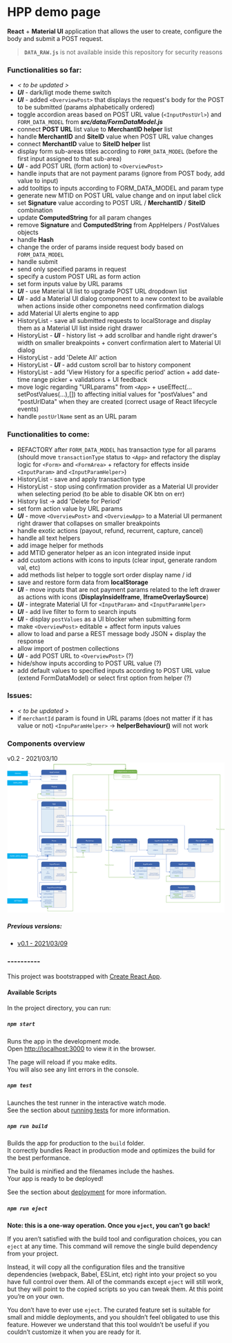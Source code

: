 # HPP demo page

**React** + **Material UI** application that allows the user to create, configure the body and submit a POST request.

> **`DATA_RAW.js`** is not available inside this repository for security reasons

### Functionalities so far:
- *< to be updated >*
- ***UI*** - dark/ligt mode theme switch
- ***UI*** - added `<OverviewPost>` that displays the request's body for the POST to be submitted (params alphabetically ordered)
- toggle accordion areas based on POST URL value (`<InputPostUrl>`) and `FORM_DATA_MODEL` from ***src/data/FormDataModel.js***
- connect **POST URL** list value to **MerchantID helper** list
- handle **MerchantID** and **SiteID** value when POST URL value changes
- connect **MerchantID** value to **SiteID helper** list
- display form sub-areas titles according to `FORM_DATA_MODEL` (before the first input assigned to that sub-area)
- ***UI*** - add POST URL (form action) to `<OverviewPost>`
- handle inputs that are not payment params (ignore from POST body, add value to input)
- add tooltips to inputs according to FORM_DATA_MODEL and param type
- generate new MTID on POST URL value change and on input label click
- set **Signature** value according to POST URL / **MerchantID** / **SiteID** combination
- update **ComputedString** for all param changes
- remove **Signature** and **ComputedString** from AppHelpers / PostValues objects
- handle **Hash**
- change the order of params inside request body based on `FORM_DATA_MODEL`
- handle submit
- send only specified params in request
- specify a custom POST URL as form action
- set form inputs value by URL params
- ***UI*** - use Material UI list to upgrade POST URL dropdown list
- ***UI*** - add a Material UI dialog component to a new context to be available when actions inside other componetns need confirmation dialogs
- add Material UI alerts engine to app
- HistoryList - save all submitted requests to localStorage and display them as a Material UI list inside right drawer
- HistoryList - ***UI*** - history list -> add scrollbar and handle right drawer's width on smaller breakpoints + convert confirmation alert to Material UI dialog
- HistoryList - add 'Delete All' action
- HistoryList - ***UI*** - add custom scroll bar to history component
- HistoryList - add 'View History for a specific period' action + add date-time range picker + validations + UI feedback
- move logic regarding "URLparams" from `<App>` + useEffect(... setPostValues(...),[]) to affecting initial values for "postValues" and "postUrlData" when they are created (correct usage of React lifecycle events)
- handle `postUrlName` sent as an URL param

### Functionalities to come:

- REFACTORY after `FORM_DATA_MODEL` has transaction type for all params (should move `transactionType` status to `<App>` and refactory the display logic for `<Form>` and `<FormArea>` + refactory for effects inside `<InputParam>` and `<InputParamHelper>`)
- HistoryList - save and apply transaction type
- HistoryList - stop using confirmation provider as a Material UI provider when selecting period (to be able to disable OK btn on err)
- History list -> add 'Delete for Period'
- set form action value by URL params
- ***UI*** - move `<OverviewPost>` and `<OverviewApp>` to a Material UI permanent right drawer that collapses on smaller breakpoints
- handle exotic actions (payout, refund, recurrent, capture, cancel)
- handle all text helpers
- add image helper for methods
- add MTID generator helper as an icon integrated inside input
- add custom actions with icons to inputs (clear input, generate random val, etc)
- add methods list helper to toggle sort order display name / id
- save and restore form data from **localStorage**
- ***UI*** - move inputs that are not payment params related to the left drawer as actions with icons (**DisplayInsideIframe**, **IframeOverlaySource**)
- ***UI*** - integrate Material UI for `<InputParam>` and `<InputParamHelper>`
- ***UI*** - add live filter to form to search inputs
- ***UI*** - display `postValues` as a UI blocker when submitting form
- make `<OverviewPost>` editable + affect form inputs values
- allow to load and parse a REST message body JSON + display the response
- allow import of postmen collections
- ***UI*** - add POST URL to `<OverviewPost>` (?)
- hide/show inputs according to POST URL value (?)
- add default values to specified inputs according to POST URL value (extend FormDataModel) or select first option from helper (?)

### Issues:
- *< to be updated >*
- if `merchantId` param is found in URL params (does not matter if it has value or not) `<InpuParamHelper>` -> **helperBehaviour()** will not work



### Components overview

v0.2 - 2021/03/10
<img src="AppDiagram/APP_structure_v0.2.svg">

##### Previous versions:
- [v0.1 - 2021/03/09](https://raw.githubusercontent.com/bogdan-lucaci/react-hpp-demo-page/master/AppDiagram/APP_structure_v0.1.svg)


### ----------


This project was bootstrapped with [Create React App](https://github.com/facebook/create-react-app).

#### Available Scripts

In the project directory, you can run:

##### `npm start`

Runs the app in the development mode.\
Open [http://localhost:3000](http://localhost:3000) to view it in the browser.

The page will reload if you make edits.\
You will also see any lint errors in the console.

##### `npm test`

Launches the test runner in the interactive watch mode.\
See the section about [running tests](https://facebook.github.io/create-react-app/docs/running-tests) for more information.

##### `npm run build`

Builds the app for production to the `build` folder.\
It correctly bundles React in production mode and optimizes the build for the best performance.

The build is minified and the filenames include the hashes.\
Your app is ready to be deployed!

See the section about [deployment](https://facebook.github.io/create-react-app/docs/deployment) for more information.

##### `npm run eject`

**Note: this is a one-way operation. Once you `eject`, you can’t go back!**

If you aren’t satisfied with the build tool and configuration choices, you can `eject` at any time. This command will remove the single build dependency from your project.

Instead, it will copy all the configuration files and the transitive dependencies (webpack, Babel, ESLint, etc) right into your project so you have full control over them. All of the commands except `eject` will still work, but they will point to the copied scripts so you can tweak them. At this point you’re on your own.

You don’t have to ever use `eject`. The curated feature set is suitable for small and middle deployments, and you shouldn’t feel obligated to use this feature. However we understand that this tool wouldn’t be useful if you couldn’t customize it when you are ready for it.
<!---
## Learn More

You can learn more in the [Create React App documentation](https://facebook.github.io/create-react-app/docs/getting-started).

To learn React, check out the [React documentation](https://reactjs.org/).

### Code Splitting

This section has moved here: [https://facebook.github.io/create-react-app/docs/code-splitting](https://facebook.github.io/create-react-app/docs/code-splitting)

### Analyzing the Bundle Size

This section has moved here: [https://facebook.github.io/create-react-app/docs/analyzing-the-bundle-size](https://facebook.github.io/create-react-app/docs/analyzing-the-bundle-size)

### Making a Progressive Web App

This section has moved here: [https://facebook.github.io/create-react-app/docs/making-a-progressive-web-app](https://facebook.github.io/create-react-app/docs/making-a-progressive-web-app)

### Advanced Configuration

This section has moved here: [https://facebook.github.io/create-react-app/docs/advanced-configuration](https://facebook.github.io/create-react-app/docs/advanced-configuration)

### Deployment

This section has moved here: [https://facebook.github.io/create-react-app/docs/deployment](https://facebook.github.io/create-react-app/docs/deployment)

### `npm run build` fails to minify

This section has moved here: [https://facebook.github.io/create-react-app/docs/troubleshooting#npm-run-build-fails-to-minify](https://facebook.github.io/create-react-app/docs/troubleshooting#npm-run-build-fails-to-minify)
--->

